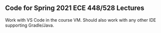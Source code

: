 ## Code for Spring 2021 ECE 448/528 Lectures

Work with VS Code in the course VM. Should also work with any other IDE supporting Gradle/Java.
